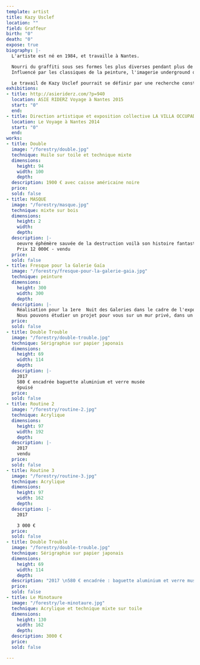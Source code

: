 ```yaml
---
template: artist
title: Kazy Usclef
location: ""
field: Graffeur
birth: "0"
death: "0"
expose: true
biography: |-
  L'artiste est né en 1984, et travaille à Nantes.

  Nourri du graffiti sous ses formes les plus diverses pendant plus de 10 ans, il utilise aujourd'hui un large éventail de technique de représentation (gravure, sérigraphie, encre ,pochoir...).
  Influencé par les classiques de la peinture, l'imagerie underground des années 80 à aujourd'hui ou plus largement par l'art populaire, il n'hésite pas à détourner de manière incisive certaines iconographies sacrées.

  Le travail de Kazy Usclef pourrait se définir par une recherche constante de rencontre, technique, humaine, culturelle où le frottement alimente de manière constante sa recherche artistique. C'est par cette recherche qu'il alimente une variété de langage dans un souci d' accessibilité par le plus grand nombre. Ses productions sont les plus fréquemment nourries de voyages et référencées à la rue, source d'inspiration infinie considérée comme une galerie à ciel ouvert et un parfait terrain d'expérimentation.
exhibitions:
- title: http://asieriderz.com/?p=940
  location: ASIE RIDERZ Voyage à Nantes 2015
  start: "0"
  end:
- title: Direction artistique et exposition collective LA VILLA OCCUPADA
  location: Le Voyage à Nantes 2014
  start: "0"
  end:
works:
- title: Double
  image: "/forestry/double.jpg"
  technique: Huile sur toile et technique mixte
  dimensions:
    height: 94
    width: 100
    depth:
  description: 1900 € avec caisse américaine noire
  price:
  sold: false
- title: MASQUE
  image: "/forestry/masque.jpg"
  technique: mixte sur bois
  dimensions:
    height: 2
    width:
    depth:
  description: |-
    oeuvre éphémère sauvée de la destruction voilà son histoire fantastique si vous voulez l'acquérir c'est pour poursuivre cette incroyable histoire. Masque visible sur Nantes.
    Prix 12 000€ - vendu
  price:
  sold: false
- title: Fresque pour la Galerie Gaïa
  image: "/forestry/fresque-pour-la-galerie-gaia.jpg"
  technique: peinture
  dimensions:
    height: 300
    width: 300
    depth:
  description: |-
    Réalisation pour la 1ere  Nuit des Galeries dans le cadre de l'exposition La Chambre 21
    Nous pouvons étudier un projet pour vous sur un mur privé, dans un hall d'entreprise, ou sur toile. Prix selon le projet
  price:
  sold: false
- title: Double Trouble
  image: "/forestry/double-trouble.jpg"
  technique: Sérigraphie sur papier japonais
  dimensions:
    height: 69
    width: 114
    depth:
  description: |-
    2017
    580 € encadrée baguette aluminium et verre musée
    épuisé
  price:
  sold: false
- title: Routine 2
  image: "/forestry/routine-2.jpg"
  technique: Acrylique
  dimensions:
    height: 97
    width: 192
    depth:
  description: |-
    2017
    vendu
  price:
  sold: false
- title: Routine 3
  image: "/forestry/routine-3.jpg"
  technique: Acrylique
  dimensions:
    height: 97
    width: 162
    depth:
  description: |-
    2017

    3 000 €
  price:
  sold: false
- title: Double Trouble
  image: "/forestry/double-trouble.jpg"
  technique: Sérigraphie sur papier japonais
  dimensions:
    height: 69
    width: 114
    depth:
  description: "2017 \n580 € encadrée : baguette aluminium et verre musée"
  price:
  sold: false
- title: Le Minotaure
  image: "/forestry/le-minotaure.jpg"
  technique: Acrylique et technique mixte sur toile
  dimensions:
    height: 130
    width: 162
    depth:
  description: 3000 €
  price:
  sold: false

---
```

